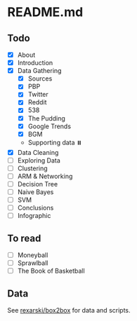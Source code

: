 # README.md

## Todo

- [x] About
- [x] Introduction
- [x] Data Gathering
  - [x] Sources
  - [x] PBP
  - [x] Twitter
  - [x] Reddit
  - [x] 538
  - [x] The Pudding
  - [x] Google Trends
  - [x] BGM
  - Supporting data ⏸️
- [x] Data Cleaning
- [ ] Exploring Data
- [ ] Clustering
- [ ] ARM & Networking
- [ ] Decision Tree
- [ ] Naive Bayes
- [ ] SVM
- [ ] Conclusions
- [ ] Infographic

## To read

- [ ] Moneyball
- [ ] Sprawlball
- [ ] The Book of Basketball

## Data

See [rexarski/box2box](https://github.com/rexarski/box2box) for data and scripts.
